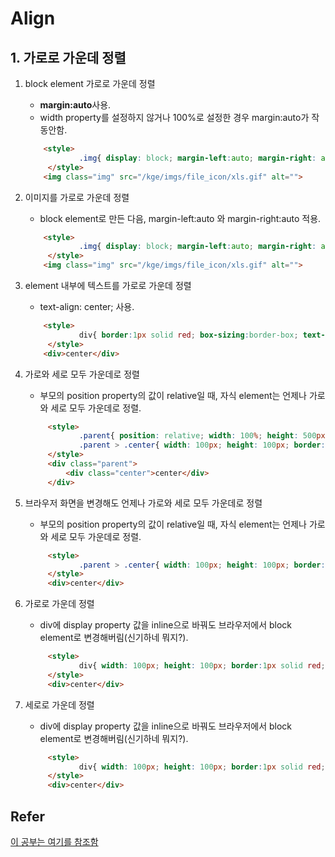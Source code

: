 # Align



## 1.  가로로 가운데 정렬

1. block element 가로로 가운데 정렬
	* **margin:auto**사용.
    * width property를 설정하지 않거나 100%로 설정한 경우 margin:auto가 작동안함.
	```html
    	<style>
                .img{ display: block; margin-left:auto; margin-right: auto;  }
         </style>
    	<img class="img" src="/kge/imgs/file_icon/xls.gif" alt="">
    ```
	
2.  이미지를 가로로 가운데 정렬
	* block element로 만든 다음, margin-left:auto 와 margin-right:auto 적용.
	```html
    	<style>
                .img{ display: block; margin-left:auto; margin-right: auto;  }
         </style>
    	<img class="img" src="/kge/imgs/file_icon/xls.gif" alt="">
    ```

3. element 내부에 텍스트를 가로로 가운데 정렬
	* text-align: center; 사용.
	```html
    	<style>
                div{ border:1px solid red; box-sizing:border-box; text-align: center; }
         </style>
    	<div>center</div>
    ```

4. 가로와 세로 모두 가운데로 정렬
	* 부모의 position property의 값이 relative일 때, 자식 element는 언제나 가로와 세로 모두 가운데로 정렬.
	```html
         <style>
                .parent{ position: relative; width: 100%; height: 500px;  border:1px solid red; box-sizing:border-box; }
                .parent > .center{ width: 100px; height: 100px; border:1px solid red; box-sizing:border-box; position:absolute; top:0; bottom:0; left:0; right:0; margin:auto;}
         </style>
         <div class="parent">
             <div class="center">center</div>
         </div>
    ```
       
5. 브라우저 화면을 변경해도 언제나 가로와 세로 모두 가운데로 정렬
	* 부모의 position property의 값이 relative일 때, 자식 element는 언제나 가로와 세로 모두 가운데로 정렬.
	```html
         <style>
                .parent > .center{ width: 100px; height: 100px; border:1px solid red; box-sizing:border-box; position:fixed; top:0; bottom:0; left:0; right:0; margin:auto;}
         </style>
         <div>center</div>
    ```       

6. 가로로 가운데 정렬
	*  div에 display property 값을 inline으로 바꿔도 브라우저에서 block element로 변경해버림(신기하네 뭐지?).
	```html
         <style>
                div{ width: 100px; height: 100px; border:1px solid red; box-sizing:border-box; position:absolute; left:0; right:0; margin-left:auto; margin-right:auto; }
         </style>
         <div>center</div>
    ```

7. 세로로 가운데 정렬
	*  div에 display property 값을 inline으로 바꿔도 브라우저에서 block element로 변경해버림(신기하네 뭐지?).
	```html
         <style>
                div{ width: 100px; height: 100px; border:1px solid red; box-sizing:border-box; position:absolute; top:0; bottom:0; margin-top:auto; margin-bottom:auto; }
         </style>
         <div>center</div>
    ```                     
       




## Refer
[이 공부는 여기를 참조함](https://www.w3schools.com/css/css_align.asp)

